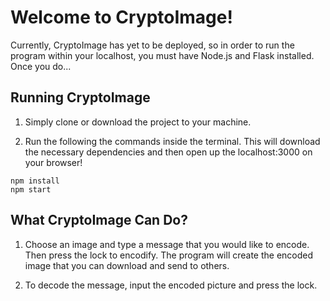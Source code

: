 # Welcome to CryptoImage!
Currently, CryptoImage has yet to be deployed, so in order to run the program within your localhost, you must have Node.js and Flask installed. Once you do...

## Running CryptoImage
1. Simply clone or download the project to your machine.

2. Run the following the commands inside the terminal. This will download the necessary dependencies and then open up the localhost:3000 on your browser!
```
npm install
npm start
```

## What CryptoImage Can Do?
1. Choose an image and type a message that you would like to encode. Then press the lock to encodify. The program will create the encoded image that you can download and send to others.

2. To decode the message, input the encoded picture and press the lock.